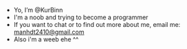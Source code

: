 - Yo, I’m @KurBinn
- I'm a noob and trying to become a programmer
- If you want to chat or to find out more about me, email me: manhdt2410@gmail.com
- Also i'm a weeb ehe ^^

<!---
KurBinn/KurBinn is a ✨ special ✨ repository because its `README.md` (this file) appears on your GitHub profile.
You can click the Preview link to take a look at your changes.
--->
